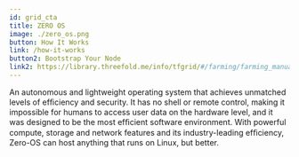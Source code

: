 ```yaml
---
id: grid_cta
title: ZERO OS
image: ./zero_os.png
button: How It Works
link: /how-it-works
button2: Bootstrap Your Node
link2: https://library.threefold.me/info/tfgrid/#/farming/farming_manual
---
```

An autonomous and lightweight operating system that achieves unmatched levels of efﬁciency and security. It has no shell or remote control, making it impossible for humans to access user data on the hardware level, and it was designed to be the most efﬁcient software environment. With powerful compute, storage and network features and its industry-leading efﬁciency, Zero-OS can host anything that runs on Linux, but better.
